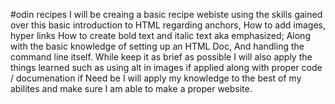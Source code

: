 #odin recipes
I will be creaing a basic recipe webiste using the skills gained over this basic introduction to HTML regarding anchors, How to add images, hyper links
How to create bold text and italic text aka emphasized; Along with the basic knowledge of setting up an HTML Doc, And handling the command line itself.
While keep it as brief as possible I will also apply the things learned such as using alt in images if applied along with proper code / documenation if Need be I will apply my knowledge to the best of my abilites and make sure I am able to make a proper website. 
